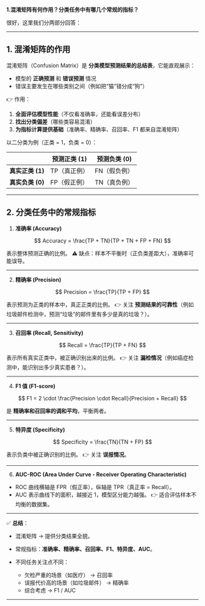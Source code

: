 **1.混淆矩阵有何作用？分类任务中有哪几个常规的指标？**

很好，这里我们分两部分回答：

---

## 1. 混淆矩阵的作用

混淆矩阵（Confusion Matrix）是 **分类模型预测结果的总结表**，它能直观展示：

* 模型的 **正确预测** 和 **错误预测** 情况
* 错误主要发生在哪些类别之间（例如把“猫”错分成“狗”）

👉 作用：

1. **全面评估模型性能**（不仅看准确率，还能看误差分布）
2. **找出分类偏差**（哪些类容易混淆）
3. **为指标计算提供基础**（准确率、精确率、召回率、F1 都来自混淆矩阵）

以二分类为例（正类 = 1，负类 = 0）：

|              | 预测正类 (1) | 预测负类 (0) |
| ------------ | -------- | -------- |
| **真实正类 (1)** | TP（真正例）  | FN（假负例）  |
| **真实负类 (0)** | FP（假正例）  | TN（真负例）  |

---

## 2. 分类任务中的常规指标

1. **准确率 (Accuracy)**

$$
Accuracy = \frac{TP + TN}{TP + TN + FP + FN}
$$

表示整体预测正确的比例。
⚠️ 缺点：样本不平衡时（正负类差距大），准确率可能误导。

---

2. **精确率 (Precision)**

$$
Precision = \frac{TP}{TP + FP}
$$

表示预测为正类的样本中，真正正类的比例。
👉 关注 **预测结果的可靠性**（例如垃圾邮件检测中，预测“垃圾”的邮件里有多少是真的垃圾？）。

---

3. **召回率 (Recall, Sensitivity)**

$$
Recall = \frac{TP}{TP + FN}
$$

表示所有真实正类中，被正确识别出来的比例。
👉 关注 **漏检情况**（例如癌症检测中，能识别出多少真实患者？）。

---

4. **F1 值 (F1-score)**

$$
F1 = 2 \cdot \frac{Precision \cdot Recall}{Precision + Recall}
$$

是 **精确率和召回率的调和平均**，平衡两者。

---

5. **特异度 (Specificity)**

$$
Specificity = \frac{TN}{TN + FP}
$$

表示负类中被正确识别的比例。
👉 关注 **误报情况**。

---

6. **AUC-ROC (Area Under Curve - Receiver Operating Characteristic)**

* ROC 曲线横轴是 FPR（假正率），纵轴是 TPR（真正率 = Recall）。
* AUC 表示曲线下的面积，越接近 1，模型区分能力越强。
  👉 适合评估样本不均衡的数据集。

---

✅ **总结**：

* 混淆矩阵 → 提供分类结果全貌。
* 常规指标：**准确率、精确率、召回率、F1、特异度、AUC**。
* 不同任务关注点不同：

  * 欠检严重的场景（如医疗） → 召回率
  * 误报代价高的场景（如垃圾邮件） → 精确率
  * 综合考虑 → F1 / AUC

---



